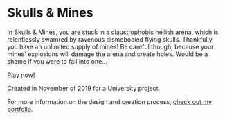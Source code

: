 # Skulls & Mines
 In Skulls & Mines, you are stuck in a claustrophobic hellish arena, which is relentlessly swamred by ravenous dismebodied flying skulls. Thankfully, you have an unlimited supply of mines! Be careful though, because your mines' explosions will damage the arena and create holes. Would be a shame if you were to fall into one...

[Play now!](https://sebastiancc.itch.io/skulls-n-mines)

Created in November of 2019 for a University project.

For more information on the design and creation process, [check out my portfolio](https://sam.freelancepolice.org/video_games/skulls_and_mines).
